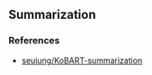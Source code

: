 ## Summarization

### References

- [seujung/KoBART-summarization](https://github.com/seujung/KoBART-summarization)
